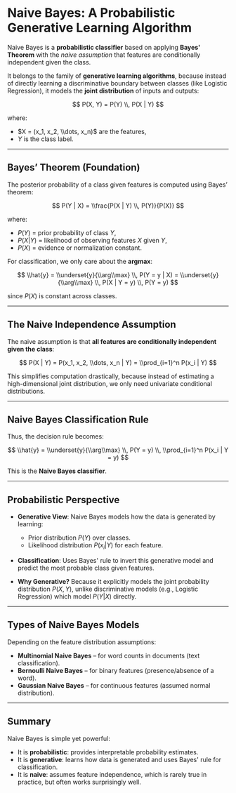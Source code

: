 # Naive Bayes: A Probabilistic Generative Learning Algorithm

Naive Bayes is a **probabilistic classifier** based on applying **Bayes' Theorem** with the _naive assumption_ that features are conditionally independent given the class.

It belongs to the family of **generative learning algorithms**, because instead of directly learning a discriminative boundary between classes (like Logistic Regression), it models the **joint distribution** of inputs and outputs:

$$
P(X, Y) = P(Y) \\, P(X | Y)
$$

where:

- $X = (x_1, x_2, \\dots, x_n)$ are the features,
- $Y$ is the class label.

---

## Bayes’ Theorem (Foundation)

The posterior probability of a class given features is computed using Bayes’ theorem:

$$
P(Y | X) = \\frac{P(X | Y) \\, P(Y)}{P(X)}
$$

where:

- $P(Y)$ = prior probability of class $Y$,
- $P(X|Y)$ = likelihood of observing features $X$ given $Y$,
- $P(X)$ = evidence or normalization constant.

For classification, we only care about the **argmax**:

$$
\\hat{y} = \\underset{y}{\\arg\\max} \\, P(Y = y | X) = \\underset{y}{\\arg\\max} \\, P(X | Y = y) \\, P(Y = y)
$$

since $P(X)$ is constant across classes.

---

## The Naive Independence Assumption

The naive assumption is that **all features are conditionally independent given the class**:

$$
P(X | Y) = P(x_1, x_2, \\dots, x_n | Y) = \\prod_{i=1}^n P(x_i | Y)
$$

This simplifies computation drastically, because instead of estimating a high-dimensional joint distribution, we only need univariate conditional distributions.

---

## Naive Bayes Classification Rule

Thus, the decision rule becomes:

$$
\\hat{y} = \\underset{y}{\\arg\\max} \\, P(Y = y) \\, \\prod_{i=1}^n P(x_i | Y = y)
$$

This is the **Naive Bayes classifier**.

---

## Probabilistic Perspective

- **Generative View**: Naive Bayes models how the data is generated by learning:

  - Prior distribution $P(Y)$ over classes.
  - Likelihood distribution $P(x_i|Y)$ for each feature.

- **Classification**: Uses Bayes' rule to invert this generative model and predict the most probable class given features.

- **Why Generative?** Because it explicitly models the joint probability distribution $P(X, Y)$, unlike discriminative models (e.g., Logistic Regression) which model $P(Y|X)$ directly.

---

## Types of Naive Bayes Models

Depending on the feature distribution assumptions:

- **Multinomial Naive Bayes** – for word counts in documents (text classification).
- **Bernoulli Naive Bayes** – for binary features (presence/absence of a word).
- **Gaussian Naive Bayes** – for continuous features (assumed normal distribution).

---

## Summary

Naive Bayes is simple yet powerful:

- It is **probabilistic**: provides interpretable probability estimates.
- It is **generative**: learns how data is generated and uses Bayes' rule for classification.
- It is **naive**: assumes feature independence, which is rarely true in practice, but often works surprisingly well.
